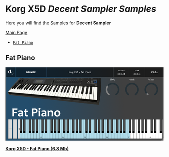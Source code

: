 # **Korg X5D** *Decent Sampler Samples*

Here you will find the Samples for **Decent Sampler**

[Main Page](../../README.md)

- [`Fat Piano`](#fat_piano)

## <a name="fat_piano"></a>**Fat Piano**

![IMAGE](images/Korg_X5D-Fat_Piano.png)

[**Korg X5D - Fat Piano (6.8 Mb)**](Samples/Korg%20X5D%20-%20Fat%20Piano.dslibrary)
